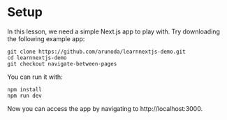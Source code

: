 # Setup

In this lesson, we need a simple Next.js app to play with. Try downloading the following example app:

```
git clone https://github.com/arunoda/learnnextjs-demo.git
cd learnnextjs-demo
git checkout navigate-between-pages
```

You can run it with:

```
npm install
npm run dev
```

Now you can access the app by navigating to http://localhost:3000.